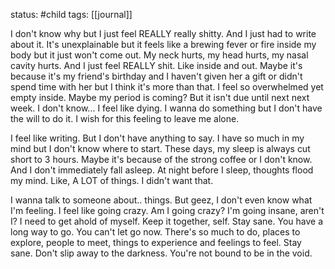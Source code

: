 status: #child 
tags: [[journal]]

I don't know why but I just feel REALLY really shitty. And I just had to write about it. It's unexplainable but it feels like a brewing fever or fire inside my body but it just won't come out. My neck hurts, my head hurts, my nasal cavity hurts. And I just feel REALLY shit. Like inside and out. Maybe it's because it's my friend's birthday and I haven't given her a gift or didn't spend time with her but I think it's more than that. I feel so overwhelmed yet empty inside. Maybe my period is coming? But it isn't due until next next week. I don't know... I feel like dying. I wanna do something but I don't have the will to do it. I wish for this feeling to leave me alone.

I feel like writing. But I don't have anything to say. I have so much in my mind but I don't know where to start. These days, my sleep is always cut short to 3 hours. Maybe it's because of the strong coffee or I don't know. And I don't immediately fall asleep. At night before I sleep, thoughts flood my mind. Like, A LOT of things. I didn't want that.

I wanna talk to someone about.. things. But geez, I don't even know what I'm feeling. I feel like going crazy. Am I going crazy? I'm going insane, aren't I? I need to get ahold of myself. Keep it together, self. Stay sane. You have a long way to go. You can't let go now. There's so much to do, places to explore, people to meet, things to experience and feelings to feel. Stay sane. Don't slip away to the darkness. You're not bound to be in the void.
